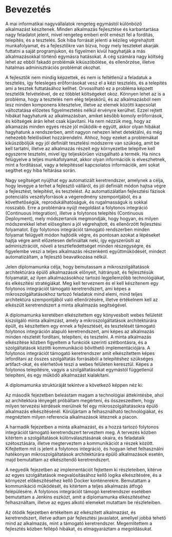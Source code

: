 Bevezetés
=========

A mai informatikai nagyvállalatok rengeteg egymástól különböző alkalmazást készítenek. Minden alkalmazás fejlesztése és karbantartása nagy feladatot jelent, mivel rengeteg emberi erőt emészt fel a fordítás, telepítés, és a tesztelés. Sok hiba forrását jelenti a kézileg végrehajtott munkafolyamat, és a fejlesztőkre van bízva, hogy mely teszteket akarják futtatni a saját programjukon, és figyelmen kívül hagyhatják a más alkalmazásokkal történő egymásra hatásokat. A cég számára nagy költség lehet az ebből fakadó problémák kiküszöbölése, és ellenőrzése, illetve hatalmas adminisztrációs problémát okozhat.

A fejlesztők nem mindig képzettek, és nem is feltétlenül a feladatuk a tesztelés, így felesleges erőforrásokat vesz el a kézi tesztelés, és a telepítés ami a tesztek futtatásához kellhet. Orvosolható ez a probléma képzett tesztelők felvételével, de ez többlet költségeket okoz. Könnyen lehet az is a probléma, hogy a tesztelés nem elég teljeskörű, és az alkalmazásból nem lesz minden komponens kitesztelve, illetve az elemek közötti kapcsolat változtatása előzetes figyelmeztetés nélkül érvényre kerülhet. Ezzel rejtett hibákat hagyhatunk az alkalmazásban, amiket később komoly erőforrások, és költségek árán lehet csak kijavítani. Ha nem nézzük meg, hogy az alkamazás minden egyes része jól működik-e együtt, akkor olyan hibákat hagyhatunk a rendszerben, amit nagyon nehezen lehet detektálni, és még nehezebb felelősöket hozzárendelni. Ahhoz, hogy ezeket a problémákat kiküszöböljük egy jól definiált tesztelési módszerre van szükség, amit be kell tartatni, illetve az alkalmazás részeit egy környezetbe telepítve kell egyszerre tesztelni, mivel így teljeskörűen vizsgálható a termék. Ha nincs felügyelve a teljes munkafolyamat, akkor olyan információk is elveszhetnek, mint a fordítással, vagy a telepítéssel kapcsolatos információk, ami sokat segíthet egy hiba feltárása során.

Nagy segítséget nyújthat egy automatizált keretrendszer, amelynek a célja, hogy levegye a terhet a fejlesztő válláról, és jól definiált módon hajtsa végre a fejlesztést, telepítést, és tesztelést. Az automatizálatlan fejlesztési fázisok potenciális veszélyforrások a végeredmény szempontjából, és a követhetőségük, reprodukálhatóságuk, és rugalmasságuk is sokkal rosszabb. Erre a problémára nyújt megoldást a folytonos integráció (Continuous Integration), illetve a folytonos telepítés (Continuous Deployment), mely módszertanok megmondják, hogy hogyan, és milyen módszerekkel lehet elősegíteni a jól végrehajtott, és ellenőrzött fejlesztési folyamatot. Egy folytonos integrációt támogató rendszerben minden folyamat felügyelt módon hajtódik végre, és pontosan azokat a lépéseket hajtja végre amit előzetesen definiáltak neki, így egyszerűsíti az adminisztrációt, növeli a tesztlefedettséget minden részegységre, és figyelembe veszi a teljes alkalmazás részenkénti egyűttműködését, mindezt automatizáltam, a fejlesztő beavatkozása nélkül.

Jelen diplomamunka célja, hogy bemutassam a mikroszolgáltatások architektúrára épülő alkalmazások előnyeit, hátrányait, és fejlesztésük folyamatát, az ilyen alkalmazásokhoz tartozó legjellemzőbb technológiákat, és elkészítési stratégiákat. Meg kell terveznem és el kell készítenem egy folytonos integrációt támogató keretrendszert, ami képes a mikroszolgáltatásokhoz tartozó feladatok mind elemi, mind teljes architektúra szempontjából való ellenőrzésére, illetve értékelnem kell az elkészült keretrendszert a minta alkalmazás segítségével.

A diplomamunka keretében elkészítettem egy könyvesbolt webes felületét kiszolgáló minta alkalmzást, amely a mikroszolgáltatások architektúrára épült, és készítettem egy ennek a fejlesztését, és tesztelését támogató folytonos integráción alapuló keretrendszert, ami képes az alkalmazás minden részletét fordítani, telepíteni, és tesztelni. A minta alkalmazás elkészítése közben figyeltem a funkciók szerinti szétbontásra, és a szolgáltatások közötti kommunikáció bővíthető implementációjára. A folytonos integrációt támogató keretrendszer amit elkészítettem képes lefordítani az összes szolgáltatás forrásából a telepítéshez szükséges artifact-okat, és elérhetővé teszi a webes felületen keresztül. Képes a folytonos telepítésre, vagyis a szolgáltatásokat egymástól függetlenül telepíteni, és egy működő alkalmazást kialakítani.

A diplomamunka struktúráját tekintve a következő képpen néz ki:

Az második fejezetben beleástam magam a technológiai áttekintésbe, ahol az architektúra lényegét próbáltam megérteni, és összeszedtem, hogy milyen tervezési kérdések merülnek fel egy mikroszolgáltatásokra épülő alkalmazás elkészítésénél. Körüljártam a felhasználható technológiákat, és megnéztem milyen referencia alkalmazások léteznek a piacon.

A harmadik fejezetben a minta alkalmazást, és a hozzá tartozó folytonos integrációt támogató keretrendszert terveztem meg. A tervezés közben kitértem a szolgáltatások különválasztásának okaira, és feladataik szétosztására, illetve megterveztem a kommunikációt a részek között. Kifejtettem mit is jelent a folytonos integráció, és hogyan lehet felhasználni hatékonyan mikroszolgáltatások architektúrára épülő alkalmazások esetén, majd bemutattam az elkészítendő keretrendszert.

A negyedik fejezetben az implementációt fejtettem ki részleteiben, kitérve az egyes szolgáltatások megvalósításához kellő logika elkészítésére, és a környezet előkészítéséhez kellő Docker konténerekre. Bemutattam a kommunikáció működését, és kitértem a teljes alkalmazás átfogó felépülésére. A folytonos integrációt támogó keretrendszer esetében bemutattam a Jenkins eszközt, amit a diplomamunka elkészítéséhez felhasználtam, illetve az egyes alkotó elemeket mutattam be részleteiben.

Az ötödik fejezetben értékeltem az elkészített alkalmazást, és keretrendszert, illetve adtam pár fejlesztési javaslatot, amellyel jobbá tehető mind az alkalmazás, mint a támogató keretrendszer. Megemlítettem a fejlesztés közben fellépő hibákat, és elmagyaráztam a megoldásukat.
